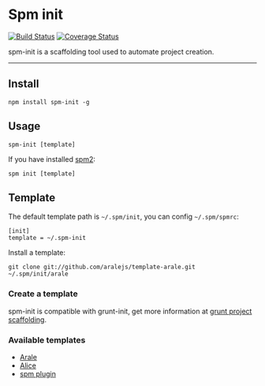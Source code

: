 # Spm init 

[![Build Status](https://travis-ci.org/spmjs/spm-init.png?branch=master)](https://travis-ci.org/spmjs/spm-init) [![Coverage Status](https://coveralls.io/repos/spmjs/spm-init/badge.png?branch=master)](https://coveralls.io/r/spmjs/spm-init)

spm-init is a scaffolding tool used to automate project creation.

---

## Install

```
npm install spm-init -g
```

## Usage

```
spm-init [template]
```

If you have installed [spm2](https://github.com/spmjs/spm2):

```
spm init [template]
```

## Template

The default template path is `~/.spm/init`, you can config `~/.spm/spmrc`:

```
[init]
template = ~/.spm-init
```

Install a template:

```
git clone git://github.com/aralejs/template-arale.git ~/.spm/init/arale
```

### Create a template

spm-init is compatible with grunt-init, get more information at [grunt project scaffolding](http://gruntjs.com/project-scaffolding).

### Available templates

- [Arale](https://github.com/aralejs/template-arale)
- [Alice](https://github.com/aralejs/template-alice/tree/spm2)
- [spm plugin](https://github.com/spmjs/template-spmplugin)

